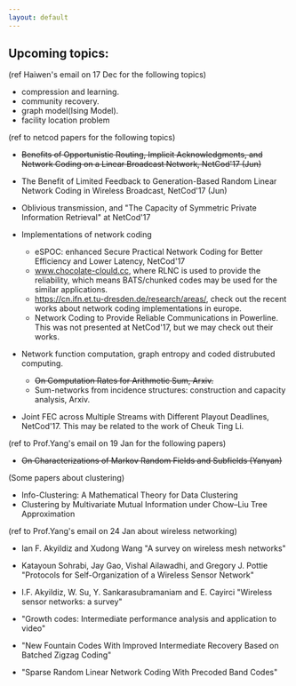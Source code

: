```yaml
---
layout: default
---
```


## Upcoming topics:

(ref Haiwen's email on 17 Dec for the following topics)

- compression and learning.
- community recovery.
- graph model(Ising Model).
- facility location problem 

(ref to netcod papers for the following topics)

- ~~Benefits of Opportunistic Routing, Implicit Acknowledgments, and Network Coding on a Linear Broadcast Network, NetCod'17 (Jun)~~
- The Benefit of Limited Feedback to Generation-Based Random Linear Network Coding in Wireless Broadcast, NetCod'17 (Jun)
- Oblivious transmission, and "The Capacity of Symmetric Private Information Retrieval" at NetCod'17
- Implementations of network coding
  - eSPOC: enhanced Secure Practical Network Coding for Better Efficiency and Lower Latency, NetCod'17
  - www.chocolate-clould.cc, where RLNC is used to provide the reliability, which means BATS/chunked codes may be used for the similar applications.
  - https://cn.ifn.et.tu-dresden.de/research/areas/, check out the recent works about network coding implementations in europe. 
  - Network Coding to Provide Reliable Communications in Powerline. This was not presented at NetCod'17, but we may check out their works.
- Network function computation, graph entropy and coded distrubuted computing. 
  - ~~On Computation Rates for Arithmetic Sum, Arxiv.~~
  - Sum-networks from incidence structures: construction and capacity analysis, Arxiv.

- Joint FEC across Multiple Streams with Different Playout Deadlines, NetCod'17.  This may be related to the work of Cheuk Ting Li.

(ref to Prof.Yang's email on 19 Jan for the following papers)

- ~~On Characterizations of Markov Random Fields and Subfields (Yanyan)~~

(Some papers about clustering)

- Info-Clustering: A Mathematical Theory for Data Clustering
- Clustering by Multivariate Mutual Information under Chow–Liu Tree Approximation

(ref to Prof.Yang's email on 24 Jan about wireless networking)

- Ian F. Akyildiz and Xudong Wang "A survey on wireless mesh networks"
- Katayoun Sohrabi, Jay Gao, Vishal Ailawadhi, and Gregory J. Pottie "Protocols for Self-Organization of a Wireless Sensor Network"
- I.F. Akyildiz, W. Su, Y. Sankarasubramaniam and E. Cayirci "Wireless sensor networks: a survey"


- "Growth codes: Intermediate performance analysis and application to video"
- "New Fountain Codes With Improved Intermediate Recovery Based on Batched Zigzag Coding"
- "Sparse Random Linear Network Coding With Precoded Band Codes"
